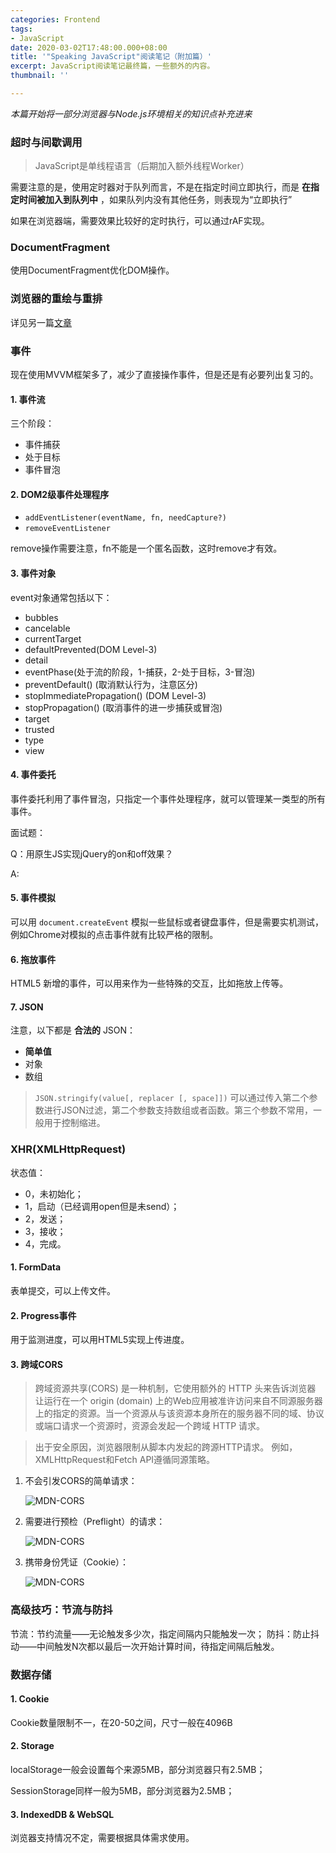 ```yaml
---
categories: Frontend
tags:
- JavaScript
date: 2020-03-02T17:48:00.000+08:00
title: '"Speaking JavaScript"阅读笔记（附加篇）'
excerpt: JavaScript阅读笔记最终篇，一些额外的内容。
thumbnail: ''

---
```

_本篇开始将一部分浏览器与Node.js环境相关的知识点补充进来_

### 超时与间歇调用

> JavaScript是单线程语言（后期加入额外线程Worker）

需要注意的是，使用定时器对于队列而言，不是在指定时间立即执行，而是 __在指定时间被加入到队列中__ ，如果队列内没有其他任务，则表现为“立即执行”

如果在浏览器端，需要效果比较好的定时执行，可以通过rAF实现。

### DocumentFragment

使用DocumentFragment优化DOM操作。

### 浏览器的重绘与重排

详见另一篇[文章](https://blog.sparking.app/post?id=fe%252F%25E6%25B5%258F%25E8%25A7%2588%25E5%2599%25A8%25E7%259A%2584%25E9%2587%258D%25E7%25BB%2598-repaint-%25E4%25B8%258E%25E9%2587%258D%25E6%258E%2592-reflow-%25E6%259C%25BA%25E5%2588%25B6 "重绘与重排")

### 事件

现在使用MVVM框架多了，减少了直接操作事件，但是还是有必要列出复习的。

#### 1. 事件流

三个阶段：

* 事件捕获
* 处于目标
* 事件冒泡

#### 2. DOM2级事件处理程序

* `addEventListener(eventName, fn, needCapture?)`
* `removeEventListener`

remove操作需要注意，fn不能是一个匿名函数，这时remove才有效。

#### 3. 事件对象

event对象通常包括以下：

* bubbles
* cancelable
* currentTarget
* defaultPrevented(DOM Level-3)
* detail
* eventPhase(处于流的阶段，1-捕获，2-处于目标，3-冒泡)
* preventDefault() (取消默认行为，注意区分)
* stopImmediatePropagation() (DOM Level-3)
* stopPropagation() (取消事件的进一步捕获或冒泡)
* target
* trusted
* type
* view

#### 4. 事件委托

事件委托利用了事件冒泡，只指定一个事件处理程序，就可以管理某一类型的所有事件。

面试题：

Q：用原生JS实现jQuery的on和off效果？

A:

#### 5. 事件模拟

可以用 `document.createEvent` 模拟一些鼠标或者键盘事件，但是需要实机测试，例如Chrome对模拟的点击事件就有比较严格的限制。

#### 6. 拖放事件

HTML5 新增的事件，可以用来作为一些特殊的交互，比如拖放上传等。

#### 7. JSON

注意，以下都是 **合法的** JSON：

* **简单值**
* 对象
* 数组

> `JSON.stringify(value[, replacer [, space]])` 可以通过传入第二个参数进行JSON过滤，第二个参数支持数组或者函数。第三个参数不常用，一般用于控制缩进。

### XHR(XMLHttpRequest)

状态值：

* 0，未初始化；
* 1，启动（已经调用open但是未send）；
* 2，发送；
* 3，接收；
* 4，完成。

#### 1. FormData

表单提交，可以上传文件。

#### 2. Progress事件

用于监测进度，可以用HTML5实现上传进度。

#### 3. 跨域CORS

> 跨域资源共享(CORS) 是一种机制，它使用额外的 HTTP 头来告诉浏览器  让运行在一个 origin (domain) 上的Web应用被准许访问来自不同源服务器上的指定的资源。当一个资源从与该资源本身所在的服务器不同的域、协议或端口请求一个资源时，资源会发起一个跨域 HTTP 请求。

> 出于安全原因，浏览器限制从脚本内发起的跨源HTTP请求。 例如，XMLHttpRequest和Fetch API遵循同源策略。

1. 不会引发CORS的简单请求：

   ![MDN-CORS](https://disk.arcto.xyz/g/h9z3b6cvwm/CORS_simple-request.png?t=jaFuRH)
2. 需要进行预检（Preflight）的请求：

   ![MDN-CORS](https://disk.arcto.xyz/g/h9z3b6cvwm/CORS_preflight-request.png?t=moY-Wd)
3. 携带身份凭证（Cookie）：

   ![MDN-CORS](https://disk.arcto.xyz/g/h9z3b6cvwm/CORS_with-credit.png?t=OgAb4Y)
   
### 高级技巧：节流与防抖

节流：节约流量——无论触发多少次，指定间隔内只能触发一次；
防抖：防止抖动——中间触发N次都以最后一次开始计算时间，待指定间隔后触发。

### 数据存储

#### 1. Cookie

Cookie数量限制不一，在20-50之间，尺寸一般在4096B

#### 2. Storage

localStorage一般会设置每个来源5MB，部分浏览器只有2.5MB；

SessionStorage同样一般为5MB，部分浏览器为2.5MB；

#### 3. IndexedDB & WebSQL

浏览器支持情况不定，需要根据具体需求使用。
